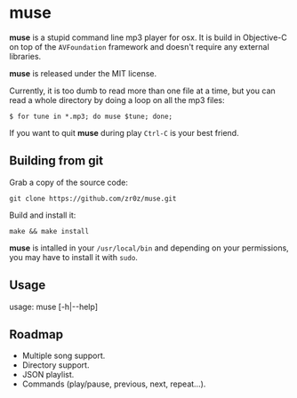 muse
====

**muse** is a stupid command line mp3 player for osx. It is build in Objective-C on top of the `AVFoundation` framework and doesn't require any external libraries.

**muse** is released under the MIT license.

Currently, it is too dumb to read more than one file at a time, but you can read a whole directory by doing a loop on all the mp3 files:

	$ for tune in *.mp3; do muse $tune; done;

If you want to quit **muse** during play `Ctrl-C` is your best friend.


Building from git
-----------------

Grab a copy of the source code:

	git clone https://github.com/zr0z/muse.git

Build and install it:

	make && make install

**muse** is intalled in your `/usr/local/bin` and depending on your permissions, you may have to install it with `sudo`.

Usage
-----

  usage: muse [-h|--help] <music file>

Roadmap
-------

* Multiple song support.
* Directory support.
* JSON playlist.
* Commands (play/pause, previous, next, repeat…).